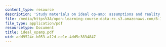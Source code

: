 ```yaml
---
content_type: resource
description: 'Study materials on ideal op-amp: assumptions and reality.'
file: /media/https%3A/open-learning-course-data-rc.s3.amazonaws.com/6-101-introductory-analog-electronics-laboratory-spring-2007/add9524cb053a12dce1e4dd5c3834847_ideal_opamp.pdf
file_type: application/pdf
resourcetype: Document
title: ideal_opamp.pdf
uid: add9524c-b053-a12d-ce1e-4dd5c3834847
---
```

